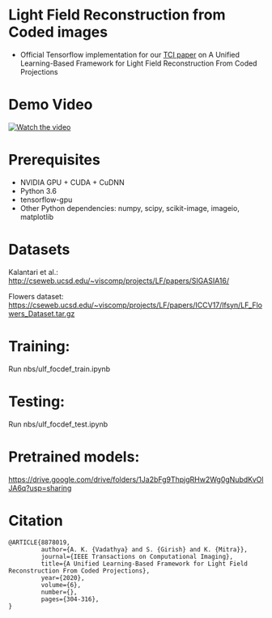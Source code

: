 # Light Field Reconstruction from Coded images 
- Official Tensorflow implementation for our [TCI paper](https://ieeexplore.ieee.org/stamp/stamp.jsp?tp=&arnumber=8878019) on A Unified Learning-Based Framework for Light Field Reconstruction From Coded Projections

# Demo Video
[![Watch the video](https://i.imgur.com/SCpwnAU.png)](https://youtu.be/dVxvcEwRS_U)

# Prerequisites
- NVIDIA GPU + CUDA + CuDNN
- Python 3.6
- tensorflow-gpu
- Other Python dependencies: numpy, scipy, scikit-image, imageio, matplotlib

# Datasets
Kalantari et al.: http://cseweb.ucsd.edu/~viscomp/projects/LF/papers/SIGASIA16/

Flowers dataset: https://cseweb.ucsd.edu/~viscomp/projects/LF/papers/ICCV17/lfsyn/LF_Flowers_Dataset.tar.gz

# Training:
Run nbs/ulf_focdef_train.ipynb

# Testing:
Run nbs/ulf_focdef_test.ipynb

# Pretrained models:
https://drive.google.com/drive/folders/1Ja2bFg9ThpjgRHw2Wg0gNubdKvOlJA6q?usp=sharing

# Citation
```
@ARTICLE{8878019, 
         author={A. K. {Vadathya} and S. {Girish} and K. {Mitra}}, 
         journal={IEEE Transactions on Computational Imaging}, 
         title={A Unified Learning-Based Framework for Light Field Reconstruction From Coded Projections}, 
         year={2020}, 
         volume={6}, 
         number={}, 
         pages={304-316},
}
```
